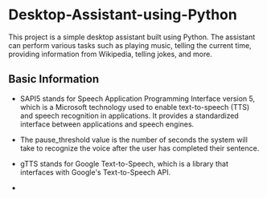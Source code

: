 # Desktop-Assistant-using-Python

This project is a simple desktop assistant built using Python. The assistant can perform various tasks such as playing music, telling the current time, providing information from Wikipedia, telling jokes, and more.


## Basic Information

- SAPI5 stands for Speech Application Programming Interface version 5, which is a Microsoft technology used to enable text-to-speech (TTS) and speech recognition in applications. It provides a standardized interface between applications and speech engines. 

- The pause_threshold value is the number of seconds the system will take to recognize the voice after the user has completed their sentence.

- gTTS stands for Google Text-to-Speech, which is a library that interfaces with Google's Text-to-Speech API.

-